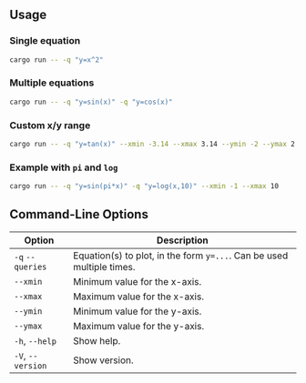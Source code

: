 ## Usage

### Single equation
```bash
cargo run -- -q "y=x^2"
```

### Multiple equations
```bash
cargo run -- -q "y=sin(x)" -q "y=cos(x)"
```

### Custom x/y range
```bash
cargo run -- -q "y=tan(x)" --xmin -3.14 --xmax 3.14 --ymin -2 --ymax 2
```

### Example with `pi` and `log`
```bash
cargo run -- -q "y=sin(pi*x)" -q "y=log(x,10)" --xmin -1 --xmax 10
```

## Command-Line Options

| Option        | Description |
|---------------|-------------|
| `-q` `--queries` | Equation(s) to plot, in the form `y=...`. Can be used multiple times. |
| `--xmin`      | Minimum value for the x-axis. |
| `--xmax`      | Maximum value for the x-axis. |
| `--ymin`      | Minimum value for the y-axis. |
| `--ymax`      | Maximum value for the y-axis. |
| `-h`, `--help` | Show help. |
| `-V`, `--version` | Show version. |
